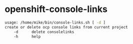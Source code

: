 # openshift-console-links

```bash
usage: /home/mike/bin/console-links.sh [ -d ] 
create or delete ocp console links from current project
    -d      delete consolelinks
    -h      help
```

